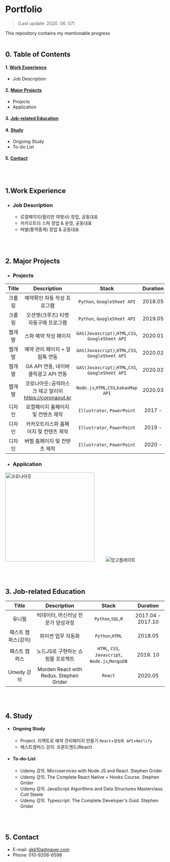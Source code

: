 # Portfolio
> (Last update: 2020. 06. 07)

This repository contains my mentionable progress
<br><br>

## 0. Table of Contents
#### 1. [Work Experience](#work_experience)
- Job Description
#### 2. [Major Projects](#major_projects)
- Projects
- Application
#### 3. [Job-related Education](#job_related)

#### 4. [Study](#study)
- Ongoing Study
- To-do List
#### 5. [Contact](#contact)
<br><br>


## 1.Work Experience <a name="work_experience"></a>
- ### Job Description
  - 로컬페이지(필리핀 여행사) 창업, 공동대표
  - 카카오트리 스파 창업 & 운영, 공동대표
  - 버벌(통역중계) 창업 & 공동대표

<br><br>

## 2. Major Projects <a name="major_projects"></a>
- ### Projects
|Title|Description|Stack|Duration|
|:-------:|:-------:|:---:|:-----:|
|크롤링|예약확인 자동 작성 프로그램|`Python`, `GoogleSheet API`|2018.05|
|크롤링|오션젯(크루즈) 티켓 자동구매 프로그램|`Python`, `GoogleSheet API`|2019.05|
|웹개발|스파 예약 작성 페이지|`GAS(Javascript)`,`HTML`,`CSS`,<br>`GoogleSheet API`|2020.01|
|웹개발|예약 관리 페이지 + 알림톡 연동|`GAS(Javascript)`,`HTML`,`CSS`,<br>`GoogleSheet API`|2020.02|
|웹개발|GA API 연동, 네이버 클릭광고 API 연동|`GAS(Javascript)`,`HTML`,`CSS`,<br>`GoogleSheet API`|2020.02|
|웹개발|코로나아웃::공적마스크 재고 알리미<br>https://coronaout.kr|`Node.js`,`HTML`,`CSS`,`kakaoMap API`|2020.03|
|디자인|로컬페이지 홈페이지 및 컨텐츠 제작|`Illustrator`, `PowerPoint`|2017 -|
|디자인|카카오트리스파 홈페이지 및 컨텐츠 제작|`Illustrator`, `PowerPoint`|2019 -|
|디자인|버벌 홈페이지 및 컨텐츠 제작|`Illustrator`, `PowerPoint`|2020 -|
 
- ### Application

<img width="282" alt="코로나아웃" src="https://user-images.githubusercontent.com/45453533/82897996-7dee4e80-9f93-11ea-8d16-0f54e8d80fce.png"> &emsp;&emsp; ![망고플레이트](https://user-images.githubusercontent.com/45453533/82911319-b3e8fe00-9fa6-11ea-88ec-fe958819df21.gif)

<br><br>

## 3. Job-related Education <a name="job_related"></a>
|Title|Description|Stack|Duration|
|:-------:|:-------:|:---:|:-----:|
|유니윌|빅데이터, 머신러닝 전문가 양성과정|`Python`,`SQL`,`R`|2017.04 - 2017.10|
|패스트 캠퍼스(강의)|파이썬 업무 자동화|`Python`,`HTML`|2018.05|
|패스트 캠퍼스|노드JS로 구현하는 쇼핑몰 프로젝트|`HTML`, `CSS`, `Javascript`,<br> `Node.js`,`MongoDB`|2019. 10|
|Umedy 강의| Morden React with Redux. Stephen Grider|`React`|2020.05|

<br><br>

## 4. Study <a name="study"></a>
- #### Ongoing Study
  - Project. 리액트로 예약 관리페이지 만들기 `React`+`알림톡 API`+`Netlify`
  - 패스트캠퍼스 강의. 프론트엔드(React)
  
- #### To-do-List
  - Udemy 강의. Microservices with Node JS and React. Stephen Grider
  - Udemy 강의. The Complete React Native + Hooks Course. Stephen Grider
  - Udemy 강의. JavaScript Algorithms and Data Structures Masterclass. Colt Steele
  - Udemy 강의. Typescript: The Complete Developer's Guid. Stephen Grider

<br><br>

## 5. Contact <a name="contact"></a>
- E-mail: gkb10a@naver.com
- Phone: 010-9206-6598
